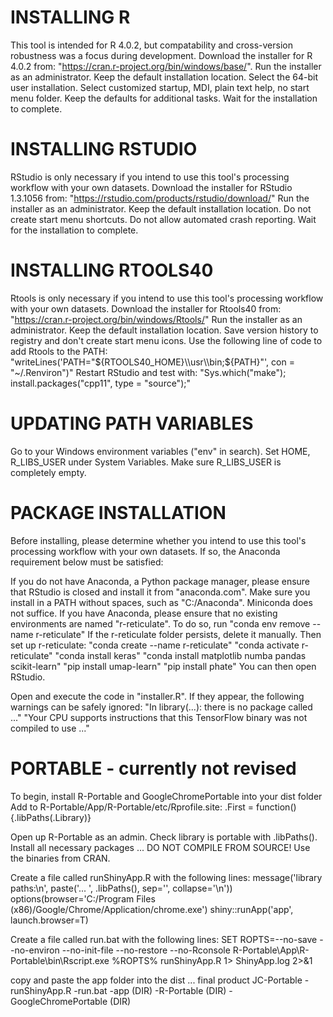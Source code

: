 # INSTALLING R

This tool is intended for R 4.0.2, but compatability and cross-version robustness was a focus during development.
Download the installer for R 4.0.2 from: "https://cran.r-project.org/bin/windows/base/".
Run the installer as an administrator.
Keep the default installation location.
Select the 64-bit user installation.
Select customized startup, MDI, plain text help, no start menu folder.
Keep the defaults for additional tasks.
Wait for the installation to complete.

# INSTALLING RSTUDIO

RStudio is only necessary if you intend to use this tool's processing workflow with your own datasets.
Download the installer for RStudio 1.3.1056 from: "https://rstudio.com/products/rstudio/download/"
Run the installer as an administrator. Keep the default installation location.
Do not create start menu shortcuts. Do not allow automated crash reporting.
Wait for the installation to complete.

# INSTALLING RTOOLS40

Rtools is only necessary if you intend to use this tool's processing workflow with your own datasets.
Download the installer for Rtools40 from: "https://cran.r-project.org/bin/windows/Rtools/"
Run the installer as an administrator. Keep the default installation location.
Save version history to registry and don't create start menu icons.
Use the following line of code to add Rtools to the PATH:
"writeLines('PATH="${RTOOLS40_HOME}\\usr\\bin;${PATH}"', con = "~/.Renviron")"
Restart RStudio and test with: "Sys.which("make"); install.packages("cpp11", type = "source");"

# UPDATING PATH VARIABLES

Go to your Windows environment variables ("env" in search).
Set HOME, R_LIBS_USER under System Variables.
Make sure R_LIBS_USER is completely empty.

# PACKAGE INSTALLATION

Before installing, please determine whether you intend to use this tool's processing workflow with your own datasets.
If so, the Anaconda requirement below must be satisfied:

If you do not have Anaconda, a Python package manager, 
please ensure that RStudio is closed and install it from "anaconda.com".
Make sure you install in a PATH without spaces, such as "C:/Anaconda".
Miniconda does not suffice. If you have Anaconda, please
ensure that no existing environments are named "r-reticulate".
To do so, run "conda env remove --name r-reticulate"
If the r-reticulate folder persists, delete it manually.
Then set up r-reticulate:
"conda create --name r-reticulate"
"conda activate r-reticulate"
"conda install keras"
"conda install matplotlib numba pandas scikit-learn"
"pip install umap-learn"
"pip install phate"
You can then open RStudio.

Open and execute the code in "installer.R".
If they appear, the following warnings can be safely ignored:
"In library(...): there is no package called ..."
"Your CPU supports instructions that this TensorFlow binary  was not compiled to use ..."

# PORTABLE - currently not revised

To begin, install R-Portable and GoogleChromePortable into your dist folder
Add to R-Portable/App/R-Portable/etc/Rprofile.site:
.First = function(){.libPaths(.Library)}

Open up R-Portable as an admin. Check library is portable with .libPaths().
Install all necessary packages ...
DO NOT COMPILE FROM SOURCE! Use the binaries from CRAN.

Create a file called runShinyApp.R with the following lines:
message('library paths:\n', paste('... ', .libPaths(), sep='', collapse='\n'))
options(browser='C:/Program Files (x86)/Google/Chrome/Application/chrome.exe')
shiny::runApp('app', launch.browser=T)

Create a file called run.bat with the following lines:
SET ROPTS=--no-save --no-environ --no-init-file --no-restore --no-Rconsole
R-Portable\App\R-Portable\bin\Rscript.exe %ROPTS% runShinyApp.R 1> ShinyApp.log 2>&1

copy and paste the app folder into the dist ... final product
JC-Portable
-runShinyApp.R
-run.bat
-app (DIR)
-R-Portable (DIR)
-GoogleChromePortable (DIR)
